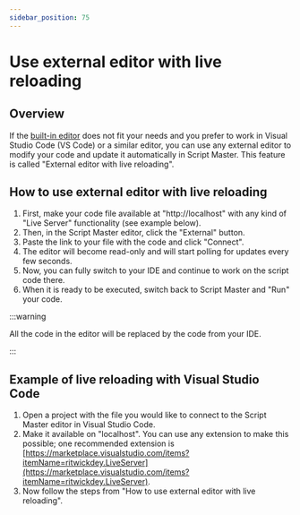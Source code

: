 ```yaml
---
sidebar_position: 75
---
```


# Use external editor with live reloading

## Overview

If the [built-in editor](./editor.md) does not fit your needs and you prefer to work in Visual Studio Code (VS Code) or a similar editor, you can use any external editor to modify your code and update it automatically in Script Master. This feature is called "External editor with live reloading".


## How to use external editor with live reloading

1. First, make your code file available at "http://localhost" with any kind of "Live Server" functionality (see example below).
2. Then, in the Script Master editor, click the "External" button.
3. Paste the link to your file with the code and click "Connect".
4. The editor will become read-only and will start polling for updates every few seconds.
5. Now, you can fully switch to your IDE and continue to work on the script code there.
6. When it is ready to be executed, switch back to Script Master and "Run" your code.

:::warning

All the code in the editor will be replaced by the code from your IDE.

:::


## Example of live reloading with Visual Studio Code

1. Open a project with the file you would like to connect to the Script Master editor in Visual Studio Code.
2. Make it available on "localhost". You can use any extension to make this possible; one recommended extension is [https://marketplace.visualstudio.com/items?itemName=ritwickdey.LiveServer](https://marketplace.visualstudio.com/items?itemName=ritwickdey.LiveServer).
3. Now follow the steps from "How to use external editor with live reloading".
